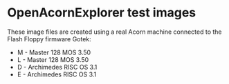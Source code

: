 # OpenAcornExplorer test images

These image files are created using a real Acorn machine connected to the Flash Floppy firmware Gotek:

* M - Master 128 MOS 3.50
* L - Master 128 MOS 3.50
* D - Archimedes RISC OS 3.1
* E - Archimedes RISC OS 3.1




